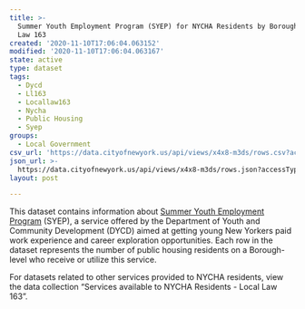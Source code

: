 ```yaml
---
title: >-
  Summer Youth Employment Program (SYEP) for NYCHA Residents by Borough- Local
  Law 163
created: '2020-11-10T17:06:04.063152'
modified: '2020-11-10T17:06:04.063167'
state: active
type: dataset
tags:
  - Dycd
  - Ll163
  - Locallaw163
  - Nycha
  - Public Housing
  - Syep
groups:
  - Local Government
csv_url: 'https://data.cityofnewyork.us/api/views/x4x8-m3ds/rows.csv?accessType=DOWNLOAD'
json_url: >-
  https://data.cityofnewyork.us/api/views/x4x8-m3ds/rows.json?accessType=DOWNLOAD
layout: post

---
```

This dataset contains information about <a href="https://www1.nyc.gov/site/dycd/services/jobs-internships/summer-youth-employment-program-syep.page">Summer Youth Employment Program</a> (SYEP), a service offered by the Department of Youth and Community Development (DYCD) aimed at getting young New Yorkers paid work experience and career exploration opportunities. Each row in the dataset represents the number of public housing residents on a Borough-level who receive or utilize this service.

For datasets related to other services provided to NYCHA residents, view the data collection “Services available to NYCHA Residents - Local Law 163”.
